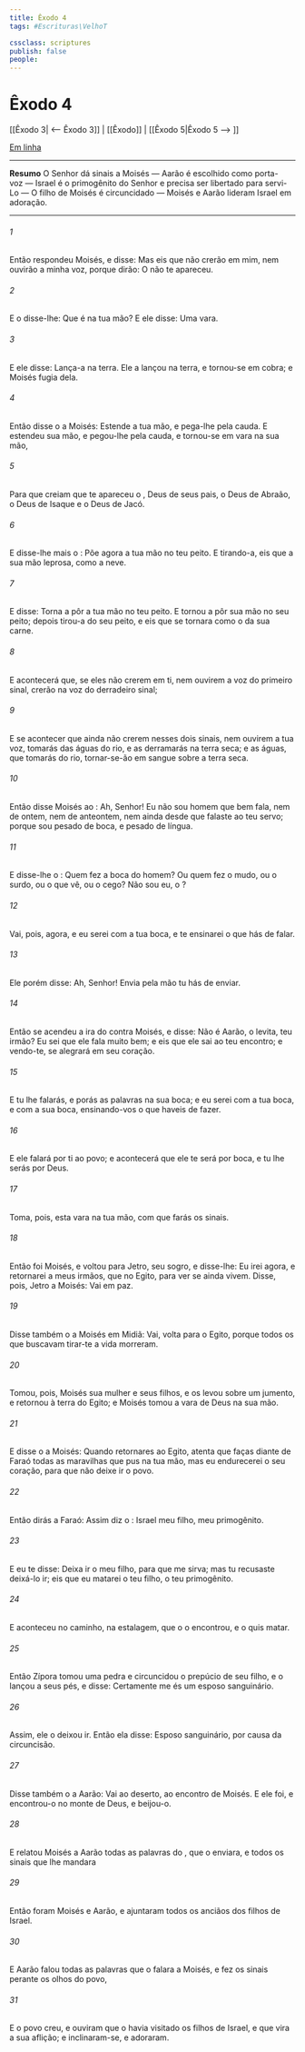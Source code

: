 ```yaml
---
title: Êxodo 4
tags: #Escrituras\VelhoT

cssclass: scriptures
publish: false
people:
---
```


# Êxodo 4
[[Êxodo 3| <-- Êxodo 3]] | [[Êxodo]] | [[Êxodo 5|Êxodo 5 --> ]]

[Em linha](https://churchofjesuschrist.org/study/scriptures/ot/ex/4?lang=por)

---
__Resumo__
O Senhor dá sinais a Moisés — Aarão é escolhido como porta-voz — Israel é o primogênito do Senhor e precisa ser libertado para servi-Lo — O filho de Moisés é circuncidado — Moisés e Aarão lideram Israel em adoração.

---
###### 1 
Então respondeu Moisés, e disse: Mas eis que não crerão em mim, nem ouvirão a minha voz, porque dirão: O  não te apareceu.

###### 2 
E o  disse-lhe: Que é  na tua mão? E ele disse: Uma vara.

###### 3 
E ele disse: Lança-a na terra. Ele a lançou na terra, e tornou-se em cobra; e Moisés fugia dela.

###### 4 
Então disse o  a Moisés: Estende a tua mão, e pega-lhe pela cauda. E estendeu sua mão, e pegou-lhe pela cauda, e tornou-se em vara na sua mão,

###### 5 
Para que creiam que te apareceu o , Deus de seus pais, o Deus de Abraão, o Deus de Isaque e o Deus de Jacó.

###### 6 
E disse-lhe mais o : Põe agora a tua mão no teu peito. E tirando-a, eis que a sua mão  leprosa,  como a neve.

###### 7 
E disse: Torna a pôr a tua mão no teu peito. E tornou a pôr sua mão no seu peito; depois tirou-a do seu peito, e eis que se tornara como o  da sua carne.

###### 8 
E acontecerá que, se eles não crerem em ti, nem ouvirem a voz do primeiro sinal, crerão na voz do derradeiro sinal;

###### 9 
E se acontecer que ainda não crerem nesses dois sinais, nem ouvirem a tua voz, tomarás das águas do rio, e as derramarás na terra seca; e as águas, que tomarás do rio, tornar-se-ão em sangue sobre a terra seca.

###### 10 
Então disse Moisés ao : Ah, Senhor! Eu não sou homem que bem fala, nem de ontem, nem de anteontem, nem ainda desde que falaste ao teu servo; porque sou pesado de boca, e pesado de língua.

###### 11 
E disse-lhe o : Quem fez a boca do homem? Ou quem fez o mudo, ou o surdo, ou o que vê, ou o cego? Não sou eu, o ?

###### 12 
Vai, pois, agora, e eu serei com a tua boca, e te ensinarei o que hás de falar.

###### 13 
Ele porém disse: Ah, Senhor! Envia pela mão  tu hás de enviar.

###### 14 
Então se acendeu a ira do  contra Moisés, e disse: Não é Aarão, o levita, teu irmão? Eu sei que ele fala muito bem; e eis que ele sai ao teu encontro; e vendo-te, se alegrará em seu coração.

###### 15 
E tu lhe falarás, e porás as palavras na sua boca; e eu serei com a tua boca, e com a sua boca, ensinando-vos o que haveis de fazer.

###### 16 
E ele falará por ti ao povo; e acontecerá que ele te será por boca, e tu lhe serás por Deus.

###### 17 
Toma, pois, esta vara na tua mão, com que farás os sinais.

###### 18 
Então foi Moisés, e voltou para Jetro, seu sogro, e disse-lhe: Eu irei agora, e retornarei a meus irmãos, que  no Egito, para ver se ainda vivem. Disse, pois, Jetro a Moisés: Vai em paz.

###### 19 
Disse também o  a Moisés em Midiã: Vai, volta para o Egito, porque todos os que buscavam tirar-te a vida morreram.

###### 20 
Tomou, pois, Moisés sua mulher e seus filhos, e os levou sobre um jumento, e retornou à terra do Egito; e Moisés tomou a vara de Deus na sua mão.

###### 21 
E disse o  a Moisés: Quando retornares ao Egito, atenta que faças diante de Faraó todas as maravilhas que pus na tua mão, mas eu endurecerei o seu coração, para que não deixe ir o povo.

###### 22 
Então dirás a Faraó: Assim diz o : Israel  meu filho, meu primogênito.

###### 23 
E eu te disse: Deixa ir o meu filho, para que me sirva; mas tu recusaste deixá-lo ir; eis que eu matarei o teu filho, o teu primogênito.

###### 24 
E aconteceu no caminho, na estalagem, que o  o encontrou, e o quis matar.

###### 25 
Então Zípora tomou uma pedra  e circuncidou o prepúcio de seu filho, e o lançou a seus pés, e disse: Certamente me és um esposo sanguinário.

###### 26 
Assim, ele o deixou ir. Então ela disse: Esposo sanguinário, por causa da circuncisão.

###### 27 
Disse também o  a Aarão: Vai ao deserto, ao encontro de Moisés. E ele foi, e encontrou-o no monte de Deus, e beijou-o.

###### 28 
E relatou Moisés a Aarão todas as palavras do , que o enviara, e todos os sinais que lhe mandara 

###### 29 
Então foram Moisés e Aarão, e ajuntaram todos os anciãos dos filhos de Israel.

###### 30 
E Aarão falou todas as palavras que o  falara a Moisés, e fez os sinais perante os olhos do povo,

###### 31 
E o povo creu, e ouviram que o  havia visitado os filhos de Israel, e que vira a sua aflição; e inclinaram-se, e adoraram.

